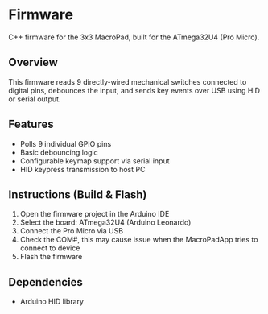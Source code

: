 # Firmware
C++ firmware for the 3x3 MacroPad, built for the ATmega32U4 (Pro Micro).

## Overview
This firmware reads 9 directly-wired mechanical switches connected to digital pins, debounces the input, and sends key events over USB using HID or serial output.

## Features
- Polls 9 individual GPIO pins
- Basic debouncing logic
- Configurable keymap support via serial input
- HID keypress transmission to host PC

## Instructions (Build & Flash)
1. Open the firmware project in the Arduino IDE
2. Select the board: ATmega32U4 (Arduino Leonardo)
3. Connect the Pro Micro via USB
4. Check the COM#, this may cause issue when the MacroPadApp tries to connect to device
5. Flash the firmware

## Dependencies
- Arduino HID library
